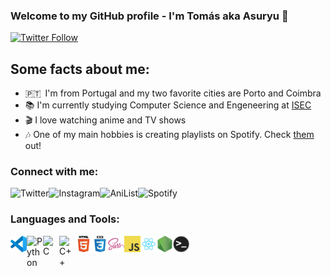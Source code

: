 ### Welcome to my GitHub profile - I'm Tomás aka Asuryu 👋

[![Twitter Follow](https://img.shields.io/twitter/follow/TomasVDCouto)](https://img.shields.io/twitter/follow/TomasVDCouto)

## Some facts about me:

- 🇵🇹 I'm from Portugal and my two favorite cities are Porto and Coimbra
- 📚 I'm currently studying Computer Science and Engeneering at [ISEC][isec]
- 🎬 I love watching anime and TV shows
- 🎶 One of my main hobbies is creating playlists on Spotify. Check [them][spotify] out!

### Connect with me:


[<img align="left" alt="Twitter" height="22px" src="https://upload.wikimedia.org/wikipedia/sco/thumb/9/9f/Twitter_bird_logo_2012.svg/1200px-Twitter_bird_logo_2012.svg.png" />][twitter]
[<img align="left" alt="Instagram" height="24px" src="https://upload.wikimedia.org/wikipedia/commons/thumb/e/e7/Instagram_logo_2016.svg/2048px-Instagram_logo_2016.svg.png" />][instagram]
[<img align="left" alt="AniList" height="24px" src="https://anilist.co/img/icons/android-chrome-512x512.png" />][anilist]
[<img align="left" alt="Spotify" height="24px" src="https://upload.wikimedia.org/wikipedia/commons/thumb/b/bc/Antu_spotify.svg/1200px-Antu_spotify.svg.png" />][spotify]

<br />

### Languages and Tools:

<img align="left" alt="Visual Studio Code" width="26px" src="https://raw.githubusercontent.com/github/explore/80688e429a7d4ef2fca1e82350fe8e3517d3494d/topics/visual-studio-code/visual-studio-code.png" />
<img align="left" alt="Python" width="26px" src="https://cdn.icon-icons.com/icons2/1508/PNG/512/python_104451.png" />
<img align="left" alt="C" width="26px" src="https://cdn.icon-icons.com/icons2/2415/PNG/512/c_original_logo_icon_146611.png" />
<img align="left" alt="C++" width="26px" src="https://upload.wikimedia.org/wikipedia/commons/thumb/1/18/ISO_C%2B%2B_Logo.svg/1822px-ISO_C%2B%2B_Logo.svg.png" />
<img align="left" alt="HTML5" width="26px" src="https://raw.githubusercontent.com/github/explore/80688e429a7d4ef2fca1e82350fe8e3517d3494d/topics/html/html.png" />
<img align="left" alt="CSS3" width="26px" src="https://raw.githubusercontent.com/github/explore/80688e429a7d4ef2fca1e82350fe8e3517d3494d/topics/css/css.png" />
<img align="left" alt="Sass" width="26px" src="https://raw.githubusercontent.com/github/explore/80688e429a7d4ef2fca1e82350fe8e3517d3494d/topics/sass/sass.png" />
<img align="left" alt="JavaScript" width="26px" src="https://raw.githubusercontent.com/github/explore/80688e429a7d4ef2fca1e82350fe8e3517d3494d/topics/javascript/javascript.png" />
<img align="left" alt="React" width="26px" src="https://raw.githubusercontent.com/github/explore/80688e429a7d4ef2fca1e82350fe8e3517d3494d/topics/react/react.png" />
<img align="left" alt="Node.js" width="26px" src="https://raw.githubusercontent.com/github/explore/80688e429a7d4ef2fca1e82350fe8e3517d3494d/topics/nodejs/nodejs.png" />
<img align="left" alt="Terminal" width="26px" src="https://raw.githubusercontent.com/github/explore/80688e429a7d4ef2fca1e82350fe8e3517d3494d/topics/terminal/terminal.png" />

<br />
<br />




[spotify]: https://open.spotify.com/user/dc6z2c2jrpuh302ct04janhhh
[isec]: https://www.isec.pt/
[twitter]: https://twitter.com/TomasVDCouto
[anilist]: https://anilist.co/user/RedExtremePT
[instagram]: https://www.instagram.com/tomasvdcouto/
